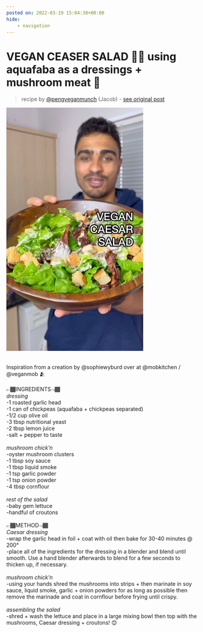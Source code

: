 ```yaml
---
posted on: 2022-03-19 15:04:38+00:00
hide:
    - navigation
---
```


# VEGAN CEASER SALAD 🌱🥗 using aquafaba as a dressings + mushroom meat 🤩  

> recipe by [@pengveganmunch](https://www.instagram.com/pengveganmunch/) 
(Jacob) - [see original post](https://instagram.com/p/CbSiNdkqqoh)

![](../img/pengveganmunch_19-03-2022_1503.png)

\
Inspiration from a creation by @sophiewyburd over at @mobkitchen / @veganmob 🫂\
\
👉🏾INGREDIENTS👈🏾\
*dressing*\
-1 roasted garlic head\
-1 can of chickpeas (aquafaba + chickpeas separated)\
-1/2 cup olive oil\
-3 tbsp nutritional yeast\
-2 tbsp lemon juice\
-salt + pepper to taste\
\
*mushroom chick’n*\
-oyster mushroom clusters\
-1 tbsp soy sauce\
-1 tbsp liquid smoke\
-1 tsp garlic powder\
-1 tsp onion powder \
-4 tbsp cornflour\
\
*rest of the salad*\
-baby gem lettuce\
-handful of croutons \
\
👉🏾METHOD👈🏾\
*Caesar dressing*\
-wrap the garlic head in foil + coat with oil then bake for 30-40 minutes @ 200°\
-place all of the ingredients for the dressing in a blender and blend until smooth. Use a hand blender afterwards to blend for a few seconds to thicken up, if necessary.\
\
*mushroom chick’n*\
-using your hands shred the mushrooms into strips + then marinate in soy sauce, liquid smoke, garlic + onion powders for as long as possible then remove the marinade and coat in cornflour before frying until crispy.\
\
*assembling the salad*\
-shred + wash the lettuce and place in a large mixing bowl then top with the mushrooms, Caesar dressing + croutons! 😊 